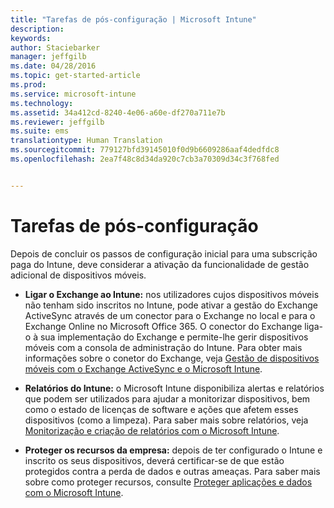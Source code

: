 ```yaml
---
title: "Tarefas de pós-configuração | Microsoft Intune"
description: 
keywords: 
author: Staciebarker
manager: jeffgilb
ms.date: 04/28/2016
ms.topic: get-started-article
ms.prod: 
ms.service: microsoft-intune
ms.technology: 
ms.assetid: 34a412cd-8240-4e06-a60e-df270a711e7b
ms.reviewer: jeffgilb
ms.suite: ems
translationtype: Human Translation
ms.sourcegitcommit: 779127bfd39145010f0d9b6609286aaf4dedfdc8
ms.openlocfilehash: 2ea7f48c8d34da920c7cb3a70309d34c3f768fed


---
```


# Tarefas de pós-configuração
Depois de concluir os passos de configuração inicial para uma subscrição paga do Intune, deve considerar a ativação da funcionalidade de gestão adicional de dispositivos móveis.

-   **Ligar o Exchange ao Intune:** nos utilizadores cujos dispositivos móveis não tenham sido inscritos no Intune, pode ativar a gestão do Exchange ActiveSync através de um conector para o Exchange no local e para o Exchange Online no Microsoft Office 365. O conector do Exchange liga-o à sua implementação do Exchange e permite-lhe gerir dispositivos móveis com a consola de administração do Intune. Para obter mais informações sobre o conetor do Exchange, veja [Gestão de dispositivos móveis com o Exchange ActiveSync e o Microsoft Intune](/intune/deploy-use/mobile-device-management-with-exchange-activesync-and-microsoft-intune).

-   **Relatórios do Intune:** o Microsoft Intune disponibiliza alertas e relatórios que podem ser utilizados para ajudar a monitorizar dispositivos, bem como o estado de licenças de software e ações que afetem esses dispositivos (como a limpeza).  Para saber mais sobre relatórios, veja [Monitorização e criação de relatórios com o Microsoft Intune](/intune/deploy-use/monitoring-and-reports-with-microsoft-intune).

-   **Proteger os recursos da empresa:** depois de ter configurado o Intune e inscrito os seus dispositivos, deverá certificar-se de que estão protegidos contra a perda de dados e outras ameaças. Para saber mais sobre como proteger recursos, consulte [Proteger aplicações e dados com o Microsoft Intune](/Intune/deploy-use/protect-apps-and-data-with-microsoft-intune).



<!--HONumber=Jun16_HO4-->


